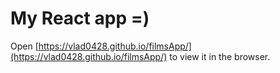 # My React app =)

Open [https://vlad0428.github.io/filmsApp/](https://vlad0428.github.io/filmsApp/) to view it in the browser.
